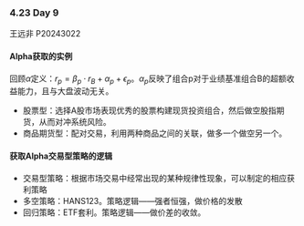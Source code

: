 ### 4.23 Day 9

王远非 P20243022

#### Alpha获取的实例

回顾$\alpha$定义：$r_p = \beta_p \cdot r_B + \alpha_p +\epsilon_p$。$\alpha_p$反映了组合p对于业绩基准组合B的超额收益能力，且与大盘波动无关。

+ 股票型：选择A股市场表现优秀的股票构建现货投资组合，然后做空股指期货，从而对冲系统风险。
+ 商品期货型：配对交易，利用两种商品之间的关联，做多一个做空另一个。

#### 获取Alpha交易型策略的逻辑

+ 交易型策略：根据市场交易中经常出现的某种规律性现象，可以制定的相应获利策略
+ 多空策略：HANS123。策略逻辑——强者恒强，做价格的发散
+ 回归策略：ETF套利。策略逻辑——做价差的收敛。

